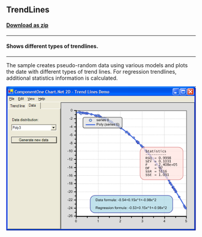 ## TrendLines
#### [Download as zip](https://minhaskamal.github.io/DownGit/#/home?url=https://github.com/GrapeCity/ComponentOne-WinForms-Samples/tree/master/NetFramework\Charts\VB\TrendLines)
____
#### Shows different types of trendlines.
____
The sample creates pseudo-random data using various models and plots the date with different types of trend lines.
For regression trendlines, additional statistics information is calculated.

![screenshot](screenshot.png)

